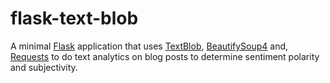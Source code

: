 # flask-text-blob

A minimal [Flask](https://palletsprojects.com/p/flask/) application that uses [TextBlob](https://textblob.readthedocs.io/en/dev/), [BeautifySoup4](https://www.crummy.com/software/BeautifulSoup/bs4/doc/) and, [Requests](https://2.python-requests.org/en/master/) to do text analytics on blog posts to determine sentiment polarity and subjectivity. 
